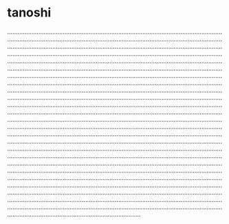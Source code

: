 # tanoshi
.........................................................................................................................................................................................................................................................................................................................................................................................................................................................................................................................................................................................................................................................................................................................................................................................................................................................................................................................................................................................................................................................................................................................................................................................................................................................................................................................................................................................................................................................................................................................................................................................................................................................................................................................................................................................................................................................................................................................................................................................................................................................................................................................................................................................................................................................................................................................................................................................................................................................................................................................................................................................................................................................................................................................................................................................................................................................................................................................................................................................................................................................................................................................................................................................................................................................................................................